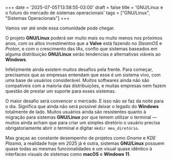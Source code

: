 +++
date = '2025-07-05T13:58:55-03:00'
draft = false
title = 'GNU/Linux e o futuro do mercado de sistemas operacionais'
tags = ["GNU/Linux", "Sistemas Operacionais"]
+++

Vamos ver até onde essa comunidade pode chegar.

O projeto **GNU/Linux** poderá ser muito mais ou muito menos nos próximos anos, com os altos investimentos que a **Valve** está fazendo no *SteamOS* e *Proton*, e com o crescimento das IAs, confio que sistemas baseados em alguma distribuição **GNU/Linux** serão tendencias e alternativas viáveis ao **Windows**.

Infelizmente ainda existem muitos desafios pela frente. Para começar, precisamos que as empresas entendam que esse é um sistema vivo, com uma base de usuários considerável. Muitos softwares ainda não são compatíveis com a maioria das distribuições, e muitas empresas nem fazem questão de prestar um suporte para esses sistemas.

O maior desafio será convencer o mercado. E isso não se faz da noite para o dia. Significa que ainda não será possível deixar o legado do **Windows** totalmente de lado. Muitos usuários ainda são resistentes quanto à migração para sistemas **GNU/Linux** por que temem utilizar o terminal — muitos ainda acham que para criar um simples diretório o usuário precisa obrigatoriamente abrir o terminal e digitar `mkdir meu_diretório`.

Mas graças ao constante desempenho de projetos como *Gnome* e *KDE Plasma*, a realidade hoje em 2025 já é outra, sistemas **GNU/Linux** possuem quase todas as mesmas funcionalidades e um visual quase idêntico à interfaces visuais de sistemas como **macOS** e **Windows 11**.

<!-- {{ partial "disqus.html" . }} -->
